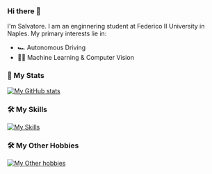 ### Hi there 👋
I'm Salvatore. I am an enginnering student at Federico II University in Naples.
My primary interests lie in:
- 🏎️ Autonomous Driving
- 🤖🧠 Machine Learning & Computer Vision

### 🌚 My Stats
[![My GitHub stats](https://github-readme-stats-therealsalvos-projects.vercel.app/api?username=TheRealSalvo&count_private=true&theme=radical&show_icons=true)](https://github.com/anuraghazra/github-readme-stats)

### :hammer_and_wrench: My Skills
[![My Skills](https://skillicons.dev/icons?i=c,cpp,cmake,python,tensorflow,matlab)](https://skillicons.dev)

### :hammer_and_wrench: My Other Hobbies
[![My Other hobbies](https://skillicons.dev/icons?i=html,css,nodejs,javascript,git,arduino)](https://skillicons.dev)
